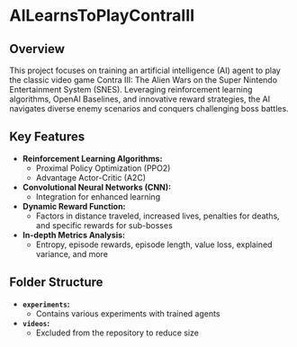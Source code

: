 # AILearnsToPlayContraIII

## Overview

This project focuses on training an artificial intelligence (AI) agent to play the classic video game Contra III: The Alien Wars on the Super Nintendo Entertainment System (SNES). Leveraging reinforcement learning algorithms, OpenAI Baselines, and innovative reward strategies, the AI navigates diverse enemy scenarios and conquers challenging boss battles.

## Key Features

- **Reinforcement Learning Algorithms:**
  - Proximal Policy Optimization (PPO2)
  - Advantage Actor-Critic (A2C)
- **Convolutional Neural Networks (CNN):**
  - Integration for enhanced learning
- **Dynamic Reward Function:**
  - Factors in distance traveled, increased lives, penalties for deaths, and specific rewards for sub-bosses
- **In-depth Metrics Analysis:**
  - Entropy, episode rewards, episode length, value loss, explained variance, and more

## Folder Structure

- **`experiments`:**
  - Contains various experiments with trained agents
- **`videos`:**
  - Excluded from the repository to reduce size

